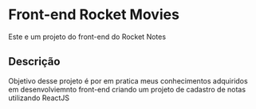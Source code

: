# Front-end Rocket Movies

Este e um projeto do front-end do Rocket Notes

## Descrição

Objetivo desse projeto é por em pratica meus conhecimentos adquiridos em desenvolviemnto front-end criando um projeto de cadastro de notas utilizando ReactJS

